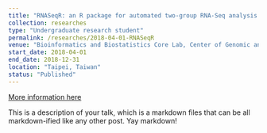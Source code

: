```yaml
---
title: "RNASeqR: an R package for automated two-group RNA-Seq analysis workflow"
collection: researches
type: "Undergraduate research student"
permalink: /researches/2018-04-01-RNASeqR
venue: "Bioinformatics and Biostatistics Core Lab, Center of Genomic and Precision Medicine, National Taiwan University"
start_date: 2018-04-01
end_date: 2018-12-31
location: "Taipei, Taiwan"
status: "Published"
---
```


[More information here](https://www.roc-taiwan.org/cayyz_en/post/5636.html)

This is a description of your talk, which is a markdown files that can be all markdown-ified like any other post. Yay markdown!
